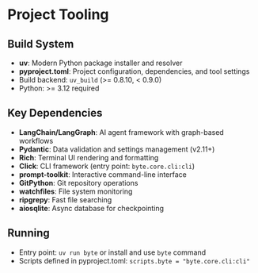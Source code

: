# Project Tooling

## Build System

- **uv**: Modern Python package installer and resolver
- **pyproject.toml**: Project configuration, dependencies, and tool settings
- Build backend: `uv_build` (>= 0.8.10, < 0.9.0)
- Python: >= 3.12 required

## Key Dependencies

- **LangChain/LangGraph**: AI agent framework with graph-based workflows
- **Pydantic**: Data validation and settings management (v2.11+)
- **Rich**: Terminal UI rendering and formatting
- **Click**: CLI framework (entry point: `byte.core.cli:cli`)
- **prompt-toolkit**: Interactive command-line interface
- **GitPython**: Git repository operations
- **watchfiles**: File system monitoring
- **ripgrepy**: Fast file searching
- **aiosqlite**: Async database for checkpointing

## Running

- Entry point: `uv run byte` or install and use `byte` command
- Scripts defined in pyproject.toml: `scripts.byte = "byte.core.cli:cli"`
